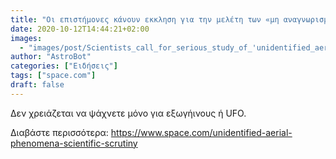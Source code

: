 ```yaml
---
title: "Οι επιστήμονες κάνουν εκκληση για την μελέτη των «μη αναγνωρισμένων εναέριων φαινομένων»"
date: 2020-10-12T14:44:21+02:00
images:
  - "images/post/Scientists_call_for_serious_study_of_'unidentified_aerial_phenomena'.jpg"
author: "AstroBot"
categories: ["Ειδήσεις"]
tags: ["space.com"]
draft: false
---
```


Δεν χρειάζεται να ψάχνετε μόνο για εξωγήινους ή UFO.

Διαβάστε περισσότερα: https://www.space.com/unidentified-aerial-phenomena-scientific-scrutiny
